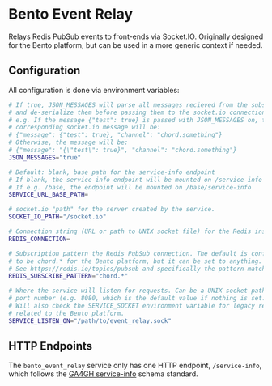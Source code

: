 # Bento Event Relay

Relays Redis PubSub events to front-ends via Socket.IO. Originally designed for
the Bento platform, but can be used in a more generic context if needed.

## Configuration

All configuration is done via environment variables:

```bash
# If true, JSON_MESSAGES will parse all messages recieved from the subscription
# and de-serialize them before passing them to the socket.io connection.
# e.g. If the message {"test": true} is passed with JSON_MESSAGES on, the
# corresponding socket.io message will be:
# {"message": {"test": true}, "channel": "chord.something"}
# Otherwise, the message will be:
# {"message": "{\"test\": true}", "channel": "chord.something"}
JSON_MESSAGES="true" 

# Default: blank, base path for the service-info endpoint
# If blank, the service-info endpoint will be mounted on /service-info
# If e.g. /base, the endpoint will be mounted on /base/service-info
SERVICE_URL_BASE_PATH=

# socket.io "path" for the server created by the service.
SOCKET_IO_PATH="/socket.io"

# Connection string (URL or path to UNIX socket file) for the Redis instance.
REDIS_CONNECTION=

# Subscription pattern the Redis PubSub connection. The default is configured
# to be chord.* for the Bento platform, but it can be set to anything.
# See https://redis.io/topics/pubsub and specifically the pattern-matching.
REDIS_SUBSCRIBE_PATTERN="chord.*"

# Where the service will listen for requests. Can be a UNIX socket path or a
# port number (e.g. 8080, which is the default value if nothing is set.)
# Will also check the SERVICE_SOCKET environment variable for legacy reasons
# related to the Bento platform.
SERVICE_LISTEN_ON="/path/to/event_relay.sock"
```

## HTTP Endpoints

The `bento_event_relay` service only has one HTTP endpoint, `/service-info`,
which follows the 
[GA4GH service-info](https://github.com/ga4gh-discovery/ga4gh-service-info) 
schema standard.
